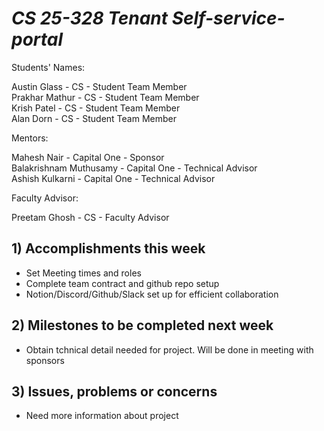 # *CS 25-328 Tenant Self-service-portal*

Students' Names:

Austin Glass - CS - Student Team Member\
Prakhar Mathur - CS - Student Team Member\
Krish Patel - CS - Student Team Member\
Alan Dorn - CS - Student Team Member

Mentors:

Mahesh Nair - Capital One - Sponsor\
Balakrishnam Muthusamy - Capital One - Technical Advisor\
Ashish Kulkarni - Capital One - Technical Advisor

Faculty Advisor: 

Preetam Ghosh - CS - Faculty Advisor

## 1) Accomplishments this week ##
   - Set Meeting times and roles
   - Complete team contract and github repo setup
   - Notion/Discord/Github/Slack set up for efficient collaboration
## 2) Milestones to be completed next week ##
   - Obtain tchnical detail needed for project. Will be done in meeting with sponsors
## 3) Issues, problems or concerns ##
   - Need more information about project

   


